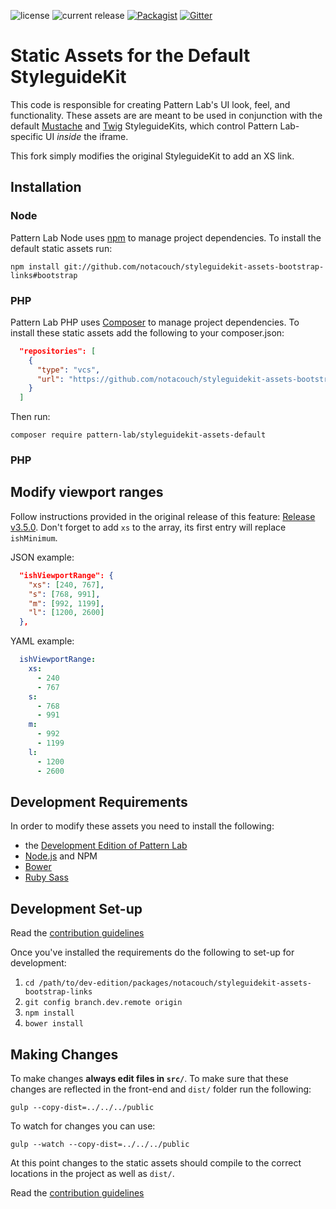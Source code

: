 ![license](https://img.shields.io/github/license/pattern-lab/styleguidekit-assets-default.svg) ![current release](https://img.shields.io/github/release/pattern-lab/styleguidekit-assets-default.svg)
[![Packagist](https://img.shields.io/packagist/v/pattern-lab/styleguidekit-assets-default.svg)](https://packagist.org/packages/pattern-lab/styleguidekit-assets-default) [![Gitter](https://img.shields.io/gitter/room/pattern-lab/frontend-viewer.svg)](https://gitter.im/pattern-lab/frontend-viewer)

# Static Assets for the Default StyleguideKit

This code is responsible for creating Pattern Lab's UI look, feel, and functionality. These assets are are meant to be used in conjunction with the default [Mustache](https://github.com/pattern-lab/styleguidekit-mustache-default) and [Twig](https://github.com/pattern-lab/styleguidekit-twig-default) StyleguideKits, which control Pattern Lab-specific UI _inside_ the iframe.

This fork simply modifies the original StyleguideKit to add an XS link.

## Installation

### Node
Pattern Lab Node uses [npm](https://www.npmjs.com/) to manage project dependencies. To install the default static assets run:

    npm install git://github.com/notacouch/styleguidekit-assets-bootstrap-links#bootstrap

### PHP 

Pattern Lab PHP uses [Composer](https://getcomposer.org/) to manage project dependencies. To install these static assets add the following to your composer.json:

```json
  "repositories": [
    {
      "type": "vcs",
      "url": "https://github.com/notacouch/styleguidekit-assets-bootstrap-links"
    }
  ]
```

Then run:

    composer require pattern-lab/styleguidekit-assets-default

### PHP 
    
## Modify viewport ranges

Follow instructions provided in the original release of this feature: [Release v3.5.0](https://github.com/pattern-lab/styleguidekit-assets-default/releases/tag/v3.5.0). Don't forget to add `xs` to the array, its first entry will replace `ishMinimum`.

JSON example:

```json
  "ishViewportRange": {
    "xs": [240, 767],
    "s": [768, 991],
    "m": [992, 1199],
    "l": [1200, 2600]
  },
```

YAML example:

```yaml
  ishViewportRange:
    xs: 
      - 240
      - 767
    s:
      - 768
      - 991
    m:
      - 992
      - 1199
    l:
      - 1200
      - 2600
```

## Development Requirements

In order to modify these assets you need to install the following:

* the [Development Edition of Pattern Lab](https://github.com/pattern-lab/edition-php-development)
* [Node.js](http://nodejs.org) and NPM
* [Bower](http://bower.io)
* [Ruby Sass](http://sass-lang.com/install)
	
## Development Set-up
Read the [contribution guidelines](https://github.com/pattern-lab/styleguidekit-assets-default/blob/master/.github/CONTRIBUTING.md)

Once you've installed the requirements do the following to set-up for development:

1. `cd /path/to/dev-edition/packages/notacouch/styleguidekit-assets-bootstrap-links`
2. `git config branch.dev.remote origin`
3. `npm install`
4. `bower install`

## Making Changes

To make changes **always edit files in `src/`**. To make sure that these changes are reflected in the front-end and `dist/` folder run the following:

    gulp --copy-dist=../../../public

To watch for changes you can use:

    gulp --watch --copy-dist=../../../public

At this point changes to the static assets should compile to the correct locations in the project as well as `dist/`.

Read the [contribution guidelines](https://github.com/pattern-lab/styleguidekit-assets-default/blob/master/.github/CONTRIBUTING.md)
